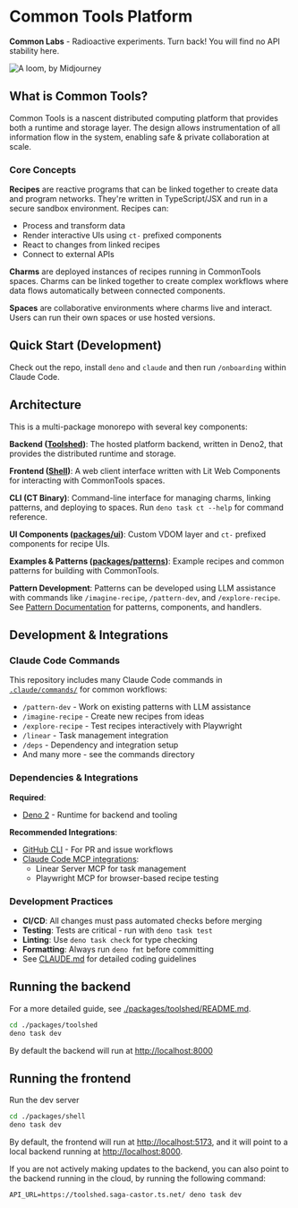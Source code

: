 # Common Tools Platform

**Common Labs** - Radioactive experiments. Turn back! You will find no API
stability here.

![A loom, by Midjourney](./docs/images/loom.jpg)

## What is Common Tools?

Common Tools is a nascent distributed computing platform that provides both a
runtime and storage layer. The design allows instrumentation of all information
flow in the system, enabling safe & private collaboration at scale.

### Core Concepts

**Recipes** are reactive programs that can be linked together to create data and
program networks. They're written in TypeScript/JSX and run in a secure sandbox
environment. Recipes can:

- Process and transform data
- Render interactive UIs using `ct-` prefixed components
- React to changes from linked recipes
- Connect to external APIs

**Charms** are deployed instances of recipes running in CommonTools spaces.
Charms can be linked together to create complex workflows where data flows
automatically between connected components.

**Spaces** are collaborative environments where charms live and interact. Users
can run their own spaces or use hosted versions.

## Quick Start (Development)

Check out the repo, install `deno` and `claude` and then run `/onboarding`
within Claude Code.

## Architecture

This is a multi-package monorepo with several key components:

**Backend ([Toolshed](./packages/toolshed))**: The hosted platform backend,
written in Deno2, that provides the distributed runtime and storage.

**Frontend ([Shell](./packages/shell))**: A web client interface written with
Lit Web Components for interacting with CommonTools spaces.

**CLI (CT Binary)**: Command-line interface for managing charms, linking
patterns, and deploying to spaces. Run `deno task ct --help` for command
reference.

**UI Components ([packages/ui](./packages/ui))**: Custom VDOM layer and `ct-`
prefixed components for recipe UIs.

**Examples & Patterns ([packages/patterns](./packages/patterns))**: Example
recipes and common patterns for building with CommonTools.

**Pattern Development**: Patterns can be developed using LLM assistance with
commands like `/imagine-recipe`, `/pattern-dev`, and `/explore-recipe`. See
[Pattern Documentation](./docs/common/) for patterns, components, and handlers.

## Development & Integrations

### Claude Code Commands

This repository includes many Claude Code commands in
[`.claude/commands/`](./.claude/commands/) for common workflows:

- `/pattern-dev` - Work on existing patterns with LLM assistance
- `/imagine-recipe` - Create new recipes from ideas
- `/explore-recipe` - Test recipes interactively with Playwright
- `/linear` - Task management integration
- `/deps` - Dependency and integration setup
- And many more - see the commands directory

### Dependencies & Integrations

**Required**:

- [Deno 2](https://docs.deno.com/runtime/getting_started/installation/) -
  Runtime for backend and tooling

**Recommended Integrations**:

- [GitHub CLI](https://github.com/cli/cli) - For PR and issue workflows
- [Claude Code MCP integrations](./deps.md):
  - Linear Server MCP for task management
  - Playwright MCP for browser-based recipe testing

### Development Practices

- **CI/CD**: All changes must pass automated checks before merging
- **Testing**: Tests are critical - run with `deno task test`
- **Linting**: Use `deno task check` for type checking
- **Formatting**: Always run `deno fmt` before committing
- See [CLAUDE.md](./CLAUDE.md) for detailed coding guidelines

## Running the backend

For a more detailed guide, see
[./packages/toolshed/README.md](./packages/toolshed/README.md).

```bash
cd ./packages/toolshed
deno task dev
```

By default the backend will run at <http://localhost:8000>

## Running the frontend

Run the dev server

```bash
cd ./packages/shell
deno task dev
```

By default, the frontend will run at <http://localhost:5173>, and it will point
to a local backend running at <http://localhost:8000>.

If you are not actively making updates to the backend, you can also point to the
backend running in the cloud, by running the following command:

```shell
API_URL=https://toolshed.saga-castor.ts.net/ deno task dev
```
